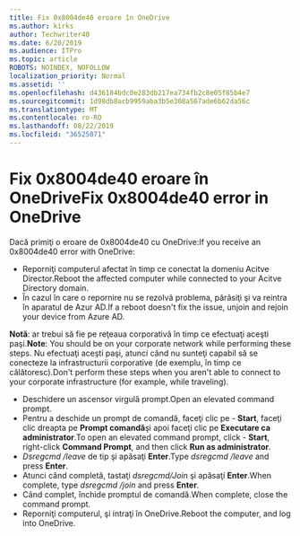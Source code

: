 ```yaml
---
title: Fix 0x8004de40 eroare în OneDrive
ms.author: kirks
author: Techwriter40
ms.date: 6/20/2019
ms.audience: ITPro
ms.topic: article
ROBOTS: NOINDEX, NOFOLLOW
localization_priority: Normal
ms.assetid: ''
ms.openlocfilehash: d436184bdc0e283db217ea734fb2c8e05f85b4e7
ms.sourcegitcommit: 1d98db8acb9959aba3b5e308a567ade6b62da56c
ms.translationtype: MT
ms.contentlocale: ro-RO
ms.lasthandoff: 08/22/2019
ms.locfileid: "36525071"
---
```

# <a name="fix-0x8004de40-error-in-onedrive"></a><span data-ttu-id="76220-102">Fix 0x8004de40 eroare în OneDrive</span><span class="sxs-lookup"><span data-stu-id="76220-102">Fix 0x8004de40 error in OneDrive</span></span>

<span data-ttu-id="76220-103">Dacă primiţi o eroare de 0x8004de40 cu OneDrive:</span><span class="sxs-lookup"><span data-stu-id="76220-103">If you receive an 0x8004de40 error with OneDrive:</span></span>

- <span data-ttu-id="76220-104">Reporniţi computerul afectat în timp ce conectat la domeniu Acitve Director.</span><span class="sxs-lookup"><span data-stu-id="76220-104">Reboot the affected computer while connected to your Acitve Directory domain.</span></span>
- <span data-ttu-id="76220-105">În cazul în care o repornire nu se rezolvă problema, părăsiţi şi va reintra în aparatul de Azur AD.</span><span class="sxs-lookup"><span data-stu-id="76220-105">If a reboot doesn't fix the issue, unjoin and rejoin your device from Azure AD.</span></span> 

<span data-ttu-id="76220-106">**Notă**: ar trebui să fie pe reţeaua corporativă în timp ce efectuaţi aceşti paşi.</span><span class="sxs-lookup"><span data-stu-id="76220-106">**Note**: You should be on your corporate network while performing these steps.</span></span> <span data-ttu-id="76220-107">Nu efectuaţi aceşti paşi, atunci când nu sunteţi capabil să se conecteze la infrastructurii corporative (de exemplu, în timp ce călătoresc).</span><span class="sxs-lookup"><span data-stu-id="76220-107">Don't perform these steps when you aren't able to connect to your corporate infrastructure (for example, while traveling).</span></span> 

- <span data-ttu-id="76220-108">Deschidere un ascensor virgulă prompt.</span><span class="sxs-lookup"><span data-stu-id="76220-108">Open an elevated command prompt.</span></span> 
- <span data-ttu-id="76220-109">Pentru a deschide un prompt de comandă, faceţi clic pe - **Start**, faceţi clic dreapta pe **Prompt comandă**şi apoi faceţi clic pe **Executare ca administrator**.</span><span class="sxs-lookup"><span data-stu-id="76220-109">To open an elevated command prompt, click - **Start**, right-click **Command Prompt**, and then click **Run as administrator**.</span></span>
- <span data-ttu-id="76220-110">*Dsregcmd /leave* de tip şi apăsaţi **Enter**.</span><span class="sxs-lookup"><span data-stu-id="76220-110">Type *dsregcmd /leave* and press **Enter**.</span></span>
- <span data-ttu-id="76220-111">Atunci când completă, tastaţi *dsregcmd/Join* şi apăsaţi **Enter**.</span><span class="sxs-lookup"><span data-stu-id="76220-111">When complete, type *dsregcmd /join* and press **Enter**.</span></span>
- <span data-ttu-id="76220-112">Când complet, închide promptul de comandă.</span><span class="sxs-lookup"><span data-stu-id="76220-112">When complete, close the command prompt.</span></span>
- <span data-ttu-id="76220-113">Reporniţi computerul, şi intraţi în OneDrive.</span><span class="sxs-lookup"><span data-stu-id="76220-113">Reboot the computer, and log into OneDrive.</span></span>